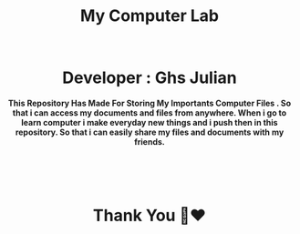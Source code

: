 
<center>
<h1> My Computer Lab </h1>
  <br>
<h1>Developer : Ghs Julian</h1>

<strong>
  This Repository Has Made For Storing My Importants Computer Files . So that i can access my documents and files from anywhere. When i go to learn computer i make everyday new things and i push then in this repository. So that i can easily share my files and documents with my friends.
</strong>
<br><br>



<br><br>
<h1>Thank You 🙏❤️</h1>
</center>
